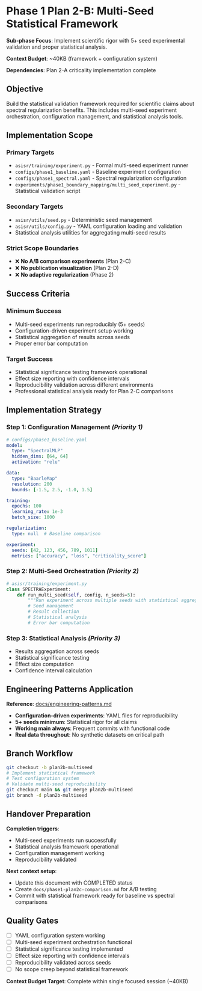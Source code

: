 # Phase 1 Plan 2-B: Multi-Seed Statistical Framework

**Sub-phase Focus**: Implement scientific rigor with 5+ seed experimental validation and proper statistical analysis.

**Context Budget**: ~40KB (framework + configuration system)

**Dependencies**: Plan 2-A criticality implementation complete

## Objective

Build the statistical validation framework required for scientific claims about spectral regularization benefits. This includes multi-seed experiment orchestration, configuration management, and statistical analysis tools.

## Implementation Scope

### **Primary Targets**
- `asisr/training/experiment.py` - Formal multi-seed experiment runner
- `configs/phase1_baseline.yaml` - Baseline experiment configuration  
- `configs/phase1_spectral.yaml` - Spectral regularization configuration
- `experiments/phase1_boundary_mapping/multi_seed_experiment.py` - Statistical validation script

### **Secondary Targets**
- `asisr/utils/seed.py` - Deterministic seed management
- `asisr/utils/config.py` - YAML configuration loading and validation
- Statistical analysis utilities for aggregating multi-seed results

### **Strict Scope Boundaries**
- ❌ **No A/B comparison experiments** (Plan 2-C)
- ❌ **No publication visualization** (Plan 2-D)
- ❌ **No adaptive regularization** (Phase 2)

## Success Criteria

### **Minimum Success**
- Multi-seed experiments run reproducibly (5+ seeds)
- Configuration-driven experiment setup working
- Statistical aggregation of results across seeds
- Proper error bar computation

### **Target Success**
- Statistical significance testing framework operational
- Effect size reporting with confidence intervals
- Reproducibility validation across different environments
- Professional statistical analysis ready for Plan 2-C comparisons

## Implementation Strategy

### **Step 1**: Configuration Management *(Priority 1)*
```yaml
# configs/phase1_baseline.yaml
model:
  type: "SpectralMLP"
  hidden_dims: [64, 64]
  activation: "relu"

data:
  type: "BaarleMap" 
  resolution: 200
  bounds: [-1.5, 2.5, -1.0, 1.5]

training:
  epochs: 100
  learning_rate: 1e-3
  batch_size: 1000

regularization:
  type: null  # Baseline comparison

experiment:
  seeds: [42, 123, 456, 789, 1011]
  metrics: ["accuracy", "loss", "criticality_score"]
```

### **Step 2**: Multi-Seed Orchestration *(Priority 2)*
```python
# asisr/training/experiment.py
class SPECTRAExperiment:
    def run_multi_seed(self, config, n_seeds=5):
        """Run experiment across multiple seeds with statistical aggregation"""
        # Seed management
        # Result collection
        # Statistical analysis
        # Error bar computation
```

### **Step 3**: Statistical Analysis *(Priority 3)*
- Results aggregation across seeds
- Statistical significance testing
- Effect size computation
- Confidence interval calculation

## Engineering Patterns Application

**Reference**: [docs/engineering-patterns.md](./docs/engineering-patterns.md)

- **Configuration-driven experiments**: YAML files for reproducibility
- **5+ seeds minimum**: Statistical rigor for all claims
- **Working main always**: Frequent commits with functional code
- **Real data throughout**: No synthetic datasets on critical path

## Branch Workflow

```bash
git checkout -b plan2b-multiseed
# Implement statistical framework
# Test configuration system
# Validate multi-seed reproducibility
git checkout main && git merge plan2b-multiseed
git branch -d plan2b-multiseed
```

## Handover Preparation

**Completion triggers**:
- Multi-seed experiments run successfully
- Statistical analysis framework operational
- Configuration management working
- Reproducibility validated

**Next context setup**:
- Update this document with COMPLETED status
- Create `docs/phase1-plan2c-comparison.md` for A/B testing
- Commit with statistical framework ready for baseline vs spectral comparisons

## Quality Gates

- [ ] YAML configuration system working
- [ ] Multi-seed experiment orchestration functional
- [ ] Statistical significance testing implemented
- [ ] Effect size reporting with confidence intervals
- [ ] Reproducibility validated across seeds
- [ ] No scope creep beyond statistical framework

**Context Budget Target**: Complete within single focused session (~40KB)